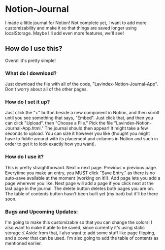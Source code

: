 # Notion-Journal
I made a little journal for Notion! Not complete yet, I want to add more customizability and make it so that things are saved longer using localStorage. Maybe I'll add even more features, we'll see!

## How do I use this?
Overall it's pretty simple! 

### What do I download?
Just download the file with all of the code, "Lavindex-Notion-Journal-App". Don't worry about all of the other pages. 
### How do I set it up?
Just click the "+" button beside a new component in Notion, and then scroll until you see something that says, "Embed". Just click that, and then you can click "Upload", then "Choose a File." Pick the file "Lavindex-Notion-Journal-App.html." The journal should then appear! It might take a few seconds to upload. You can size it however you like (thought you might have to fiddle around with its placement and columns in Notion and such in order to get it to look exactly how you want).

### How do I use it?
This is pretty straightforward. Next = next page. Previous = previous page. Everytime you make an entry, you MUST click "Save Entry," as there is no auto-save available at the moment (working on it!!). Add page lets you add a page wherever you like. Next page will add a page if you click next at the last page in the journal. The delete button deletes both pages you are on. The table of contents button hasn't been built yet (my bad) but it'll be there soon.

### Bugs and Upcoming Updates: 
I'm going to make this customizable so that you can change the colors! I also want to make it able to be saved, since currently it's using static storage :( 
Aside from that, I also want to add some stuff like page flipping, and a cover that can be used. I'm also going to add the table of contents as mentioned earlier.


